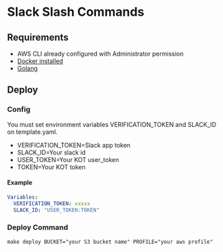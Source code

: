 # Slack Slash Commands

## Requirements

* AWS CLI already configured with Administrator permission
* [Docker installed](https://www.docker.com/community-edition)
* [Golang](https://golang.org)

## Deploy

### Config

You must set environment variables VERIFICATION_TOKEN and SLACK_ID on template.yaml.

* VERIFICATION_TOKEN=Slack app token
* SLACK_ID=Your slack id
* USER_TOKEN=Your KOT user_token
* TOKEN=Your KOT token

#### Example
```yaml
Variables:
  VERIFICATION_TOKEN: xxxxx
  SLACK_ID: "USER_TOKEN:TOKEN"
```

### Deploy Command
```
make deploy BUCKET="your S3 bucket name" PROFILE="your aws profile"
```
